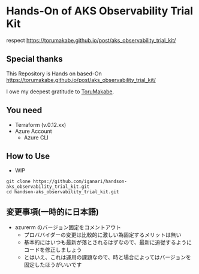 # Hands-On of AKS Observability Trial Kit
respect https://torumakabe.github.io/post/aks_observability_trial_kit/

## Special thanks

This Repository is Hands on based-On https://torumakabe.github.io/post/aks_observability_trial_kit/ 

I owe my deepest gratitude to [ToruMakabe](https://github.com/ToruMakabe).

## You need

+ Terraform (v.0.12.xx)
+ Azure Account
  + Azure CLI

## How to Use

+ WIP

```
git clone https://github.com/iganari/handson-aks_observability_trial_kit.git
cd handson-aks_observability_trial_kit.git
```

## 変更事項(一時的に日本語)

+ azurerm のバージョン固定をコメントアウト
  + プロババイダーの変更は比較的に激しい為固定するメリットは無い
  + 基本的にはいつも最新が落とされるはずなので、最新に追従するようにコードを修正しましょう
  + とはいえ、これは運用の課題なので、時と場合によってはバージョンを固定したほうがいいです
